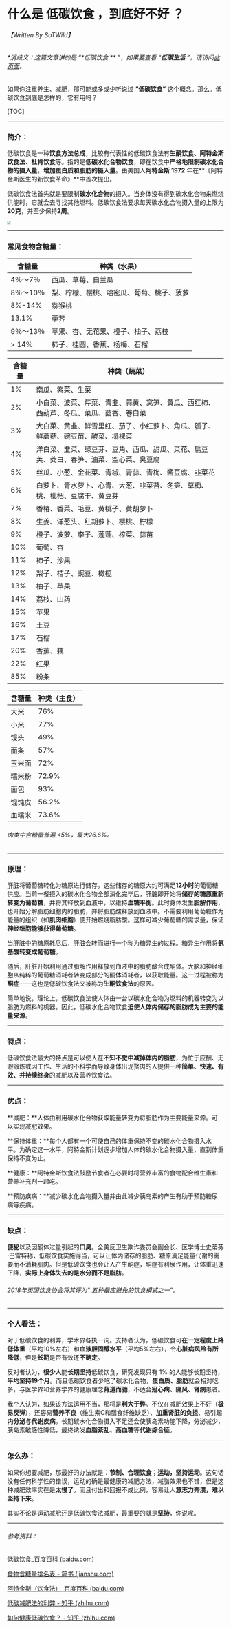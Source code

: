 # 什么是 低碳饮食 ，到底好不好 ？

###### 【Written By SoTWild】

###### *消歧义：这篇文章讲的是 “**低碳饮食 ** ”，如果要查看 “**低碳生活** ”，请访问[此页面](/popularization/20220304)。*



如果你注重养生、减肥，那可能或多或少听说过 **“低碳饮食”** 这个概念。那么。低碳饮食到底是怎样的，它有用吗？

[TOC]

------

### 简介：

低碳饮食是一种**饮食方法总成**，比较有代表性的低碳饮食法有**生酮饮食、阿特金斯饮食法、杜肯饮食**等。指的是**低碳水化合物饮食**，即在饮食中**严格地限制碳水化合物的摄入量**，**增加蛋白质和脂肪的摄入量**。由美国人**阿特金斯** **1972** 年在**《阿特金斯医生的新饮食革命》**中首次提出。

低碳饮食法首先就是要限制**碳水化合物**的摄入。当身体没有得到碳水化合物来燃烧供能时，它就会去寻找其他燃料。低碳饮食法要求每天碳水化合物摄入量的上限为**20克**，并至少保持**2周**。

<img src="https://i2.imgu.cc/images/2022/05/14/CK1Cn.webp" style="zoom:50%;" />

------

### 常见食物含糖量：

| 含糖量    | 种类（水果）                             |
| --------- | ---------------------------------------- |
| 4％～7％  | 西瓜、草莓、白兰瓜                       |
| 8％～10％ | 梨、柠檬、樱桃、哈密瓜、葡萄、桃子、菠萝 |
| 8%-14%    | 猕猴桃                                   |
| 13.1%     | 荸荠                                     |
| 9％～13％ | 苹果、杏、无花果、橙子、柚子、荔枝       |
| > 14％    | 柿子、桂圆、香蕉、杨梅、石榴             |

| 含糖量 | 种类（蔬菜）                                                 |
| ------ | ------------------------------------------------------------ |
| 1%     | 南瓜、紫菜、生菜                                             |
| 2%     | 小白菜、波菜、芹菜、青韭、蒜黄、窝笋、黄瓜、西红柿、西葫芦、冬瓜、菜瓜、茴香、卷白菜 |
| 3%     | 大白菜、黄韭、鲜雪里红、茄子、小红萝卜、角瓜、瓠子、鲜蘑菇、豌豆苗、酸菜、塌棵菜 |
| 4%     | 洋白菜、韭菜、绿豆芽、豆角、西瓜、甜瓜、菜花、扁豆荚、茭白、春笋、油菜、空心菜、臭豆腐 |
| 5%     | 丝瓜、小葱、金花菜、青椒、青蒜、青梅、酱豆腐、韭菜花         |
| 6%     | 白萝卜、青水萝卜、心青、大葱、韭菜苔、冬笋、草梅、桃、枇杷、豆腐干、黄豆芽 |
| 7%     | 香椿、香菜、毛豆、黄桃子、黄胡萝卜                           |
| 8%     | 生姜、洋葱头、红胡萝卜、樱桃、柠檬                           |
| 9%     | 橙子、波萝、李子、莲蓬、榨菜、蒜苗                           |
| 10%    | 葡萄、杏                                                     |
| 11%    | 柿子、沙果                                                   |
| 12%    | 梨子、桔子、豌豆、橄榄                                       |
| 13%    | 柚子、苹果                                                   |
| 14%    | 荔枝、山药                                                   |
| 15%    | 苹果                                                         |
| 16%    | 土豆                                                         |
| 17%    | 石榴                                                         |
| 20%    | 香蕉、藕                                                     |
| 22%    | 红果                                                         |
| 85%    | 粉条                                                         |

| 含糖量 | 种类（主食） |
| ------ | ------------ |
| 大米   | 76%          |
| 小米   | 77%          |
| 馒头   | 49%          |
| 面条   | 57%          |
| 玉米面 | 72%          |
| 糯米粉 | 72.9%        |
| 面包   | 93%          |
| 馄饨皮 | 56.2%        |
| 血糯米 | 73.6%        |

###### 肉类中含糖量普遍 <5%，最大26.6%。

------

### 原理：

肝脏将葡萄糖转化为糖原进行储存。这些储存的糖原大约可满足**12小时**的葡萄糖供应。当前一餐摄入的碳水化合物全部消化完毕后，肝脏即开始将**储存的糖原重新转变为葡萄糖**，并将其释放到血液中，以维持**血糖平衡**。此时身体发生**脂解作用**，也开始分解脂肪细胞内的脂肪，并将脂肪酸释放到血液中。不需要利用葡萄糖作为能量的组织（如**肌肉细胞**）便开始燃烧脂肪酸。这样可减少葡萄糖的需求量，保证**神经细胞能够获得葡萄糖**。

当肝脏中的糖原耗尽后，肝脏会转而进行一个称为糖异生的过程。糖异生作用将**氨基酸转变成葡萄糖**。

随后，肝脏开始利用通过脂解作用释放到血液中的脂肪酸合成酮体。大脑和神经细胞从纯粹的葡萄糖消耗者转变成部分的酮体消耗者，以获取能量。这一过程被称为**酮症**——这也是低碳饮食法又被称为**生酮饮食法**的原因。



简单地说，理论上，低碳饮食法使人体由一台以碳水化合物为燃料的机器转变为以脂肪为燃料的机器。因此，低碳水化合物饮食**迫使人体内储存的脂肪成为主要的能量来源**。

------

### 特点：

低碳饮食法最大的特点是可以使人在**不知不觉中减掉体内的脂肪**，为忙于应酬、无暇锻炼或因工作、生活的不科学而导致身体出现赘肉的人提供一种**简单、快速、有效、并持续终身**的减肥以及营养饮食法。

------

### 优点：

**减肥：**人体由利用碳水化合物获取能量转变为将脂肪作为主要能量来源。可以实现减肥效果。

**保持体重：**每个人都有一个可使自己的体重保持不变的碳水化合物摄入水平。为确定这一水平，阿特金斯计划逐步增加人体的碳水化合物摄入量，直到体重保持不变为止。

**健康：**阿特金斯饮食法鼓励节食者在必要时将营养丰富的食物配合维生素和营养补充剂一起吃。

**预防疾病：**减少碳水化合物摄入量并由此减少胰岛素的产生有助于预防糖尿病等疾病。

------

### 缺点：

**便秘**以及因酮体过量引起的**口臭**。全美反卫生欺诈委员会副会长、医学博士史蒂芬·巴雷特称，低碳饮食实施得当，可以让体内储存的脂肪、糖原满足能量代谢的需要而不消耗肌肉。但是低碳饮食也会让人产生酮症，酮症有利尿作用，让体重迅速下降，**实际上身体失去的是水分而不是脂肪**。

###### 2018年英国饮食协会将其评为“ 五种最应避免的饮食模式之一”。

------

### 个人看法：

对于低碳饮食的利弊，学术界各执一词。支持者认为，低碳饮食可**在一定程度上降低体重**（平均10%左右）和**血液胆固醇水平**（平均5%左右），令**心脏病风险有所降低**，但是**长期**是否有效还**不确定**。

反对者认为，**很少人**能**长期坚持**低碳饮食，研究发现只有 1% 的人能够长期坚持，**平均坚持19个月**。而且低碳饮食者少吃了碳水化合物，**蛋白质、脂肪**就会相对吃多，与医学界和营养学界的健康理念**背道而驰**，不适合**冠心病、痛风、肾病**患者。

我个人认为，如果该方法运用不当，那将是**利大于弊**。不仅在减肥效果上不好（**极易反弹**），还容易**营养不良**（维生素C和膳食纤维缺乏）、**加重肾脏的负担**、易引起**内分泌与代谢疾病**。长期碳水化合物摄入不足还会使胰岛素功能下降，分泌减少，胰岛素敏感性降低，最终诱发**血脂紊乱、高血糖**等**代谢综合征**。

------

### 怎么办：

如果你想要减肥，那最好的办法就是：**节制、合理饮食；运动，坚持运动**。这句话没有任何科学性的错误，运动的确是最健康的减肥方法，减脂效果也不错，但是这种减肥效率实在是**太慢了**。而且付出和回报不成比例，容易让人**意志力奔溃，难以坚持下来**。

其实不论是运动减肥还是低碳饮食法减肥，最重要的就是**坚持**，你说呢。

------



###### 参考资料：

[低碳饮食_百度百科 (baidu.com)](https://baike.baidu.com/item/低碳饮食/7387884)

[食物含糖量排名表 - 简书 (jianshu.com)](https://www.jianshu.com/p/477fdb8e6efa)

[阿特金斯（饮食法）_百度百科 (baidu.com)](https://baike.baidu.com/item/阿特金斯/9277718)

[低碳减肥法的利弊 - 知乎 (zhihu.com)](https://zhuanlan.zhihu.com/p/335823103)

[如何健康低碳饮食？ - 知乎 (zhihu.com)](https://zhuanlan.zhihu.com/p/27028737)